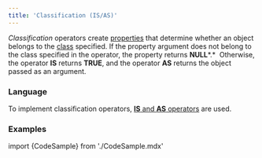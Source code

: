 ```yaml
---
title: 'Classification (IS/AS)'
---
```


*Classification* operators create [properties](Properties.md) that determine whether an object belongs to the [class](Classes.md) specified. If the property argument does not belong to the class specified in the operator, the property returns **NULL***.*  Otherwise, the operator **IS** returns **TRUE**, and the operator **AS** returns the object passed as an argument.

### Language

To implement classification operators, [**IS** and **AS** operators](IS_AS_operators.md) are used. 

### Examples 

import {CodeSample} from './CodeSample.mdx'

<CodeSample url="http://documentation.lsfusion.org:5000/sample?file=OperatorPropertySample&block=isas"/>
